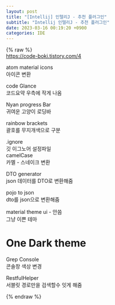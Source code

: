 ```yaml
---  
layout: post  
title: "[Intellij] 인텔리J - 추천 플러그인"  
subtitle: "Intellij 인텔리J - 추천 플러그인"  
date: 2023-03-16 00:19:20 +0900  
categories: IDE  
---  
```

{% raw %}  
https://code-boki.tistory.com/4  
  
atom material icons  
	아이콘 변환  
  
code Glance  
	코드요약 우측에 작게 나옴  
  
Nyan progress Bar  
	귀여운 고양이 로딩바  
  
rainbow brackets  
	괄호를 무지개색으로 구분  
  
.ignore  
	깃 이그노어 설정파일  
camelCase  
	카멜 - 스네이크 변환  
  
DTO generator  
	json 데이터를 DTO로 변환해줌  
  
pojo to json  
	dto를 json으로 변환해줌  
  
material theme ui - 안씀  
	그냥 이쁜 테마  
  
One Dark theme  
======================================================================================================  
  
Grep Console  
	콘솔창 색상 변경  
  
RestfulHelper  
	서블릿 경로만을 검색할수 잇게 해줌  
  
{% endraw %}